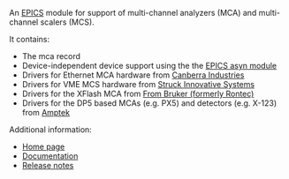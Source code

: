 An [EPICS](http://www.aps.anl.gov/epics/) 
module for support of multi-channel analyzers (MCA) and multi-channel scalers (MCS).

It contains:
* The mca record
* Device-independent device support using the the [EPICS asyn module](https://github.com/epics-modules/asyn)
* Drivers for Ethernet MCA hardware from [Canberra Industries](http://www.canberra.com)
* Drivers for VME MCS hardware from [Struck Innovative Systems](http://www.struck.de)
* Drivers for the XFlash MCA from [From Bruker (formerly Rontec)](http://www.bruker-axs.de)
* Drivers for the DP5 based MCAs (e.g. PX5) and detectors (e.g. X-123) from [Amptek](http://www.amptek.com)

Additional information:
* [Home page](https://epics-modules.github.io/mca)
* [Documentation](https://epics-modules.github.io/mca/mcaDoc.html)
* [Release notes](https://epics-modules.github.io/mca/mcaReleaseNotes.html)
